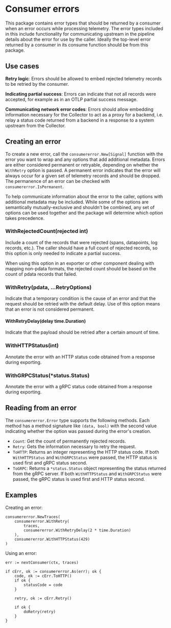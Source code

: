 # Consumer errors

This package contains error types that should be returned by a consumer when an
error occurs while processing telemetry. The error types included in this
include functionality for communicating upstream in the pipeline details about
the error for use by the caller. Ideally the top-level error returned by a
consumer in its consume function should be from this package.

## Use cases

**Retry logic**: Errors should be allowed to embed rejected telemetry records to
be retried by the consumer.

**Indicating partial success**: Errors can indicate that not all records were
accepted, for example as in an OTLP partial success message.

**Communicating network error codes**: Errors should allow embedding information
necessary for the Collector to act as a proxy for a backend, i.e. relay a status
code returned from a backend in a response to a system upstream from the
Collector.

## Creating an error

To create a new error, call the `consumererror.New[Signal]` function with the
error you want to wrap and any options that add additional metadata. Errors are
either considered permanent or retryable, depending on whether the `WithRetry`
option is passed. A permanent error indicates that the error will always occur
for a given set of telemetry records and should be dropped. The permanence of an
error can be checked with `consumererror.IsPermanent`.

To help communicate information about the error to the caller, options with
additional metadata may be included. While some of the options are semantically
mutually-exclusive and shouldn't be combined, any set of options can be used
together and the package will determine which option takes precedence.

### WithRejectedCount(rejected int)

Include a count of the records that were rejected (spans, datapoints, log
records, etc.). The caller should have a full count of rejected records, so this
option is only needed to indicate a partial success.

When using this option in an exporter or other component dealing with mapping
non-pdata formats, the rejected count should be based on the count of pdata
records that failed.

### WithRetry(pdata, ...RetryOptions)

Indicate that a temporary condition is the cause of an error and that the
request should be retried with the default delay. Use of this option means that
an error is not considered permanent.

#### WithRetryDelay(delay time.Duration)

Indicate that the payload should be retried after a certain amount of time.

### WithHTTPStatus(int)

Annotate the error with an HTTP status code obtained from a response during
exporting.

### WithGRPCStatus(*status.Status)

Annotate the error with a gRPC status code obtained from a response during
exporting.

## Reading from an error

The `consumererror.Error` type supports the following methods. Each method has a
method signature like `(data, bool)` with the second value indicating whether
the option was passed during the error's creation.

- `Count`: Get the count of permanently rejected records.
- `Retry`: Gets the information necessary to retry the request.
- `ToHTTP`: Returns an integer representing the HTTP status code. If both
  `WithHTTPStatus` and `WithGRPCStatus` were passed, the HTTP status is used
  first and gRPC status second.
- `ToGRPC`: Returns a `*status.Status` object representing the status returned
  from the gRPC server. If both `WithHTTPStatus` and `WithGRPCStatus` were
  passed, the gRPC status is used first and HTTP status second.

## Examples

Creating an error:

```golang
consumererror.NewTraces(
    consumererror.WithRetry(
        traces,
        consumererror.WithRetryDelay(2 * time.Duration)
    ),
    consumererror.WithHTTPStatus(429)
)
```

Using an error:

```golang
err := nextConsumer(ctx, traces)

if cErr, ok := consumererror.As(err); ok {
    code, ok := cErr.ToHTTP()
    if ok {
        statusCode = code
    }
    
    retry, ok := cErr.Retry()

    if ok {
        doRetry(retry)
    }
}
```
